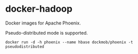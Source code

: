 # docker-hadoop
Docker images for Apache Phoenix.

Pseudo-distributed mode is supported.

```
docker run -d -h phoenix --name hbase dockmob/phoenix -t pseudodistributed
```

